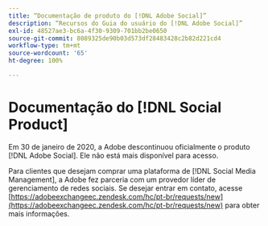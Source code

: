 ```yaml
---
title: “Documentação de produto do [!DNL Adobe Social]”
description: “Recursos do Guia do usuário do [!DNL Adobe Social]”
exl-id: 48527ae3-bc6a-4f30-9309-701bb2be0650
source-git-commit: 8089325de90b03d573df28483428c2b82d221cd4
workflow-type: tm+mt
source-wordcount: '65'
ht-degree: 100%

---
```


# Documentação do [!DNL Social Product]

Em 30 de janeiro de 2020, a Adobe descontinuou oficialmente o produto [!DNL Adobe Social]. Ele não está mais disponível para acesso.

Para clientes que desejam comprar uma plataforma de [!DNL Social Media Management], a Adobe fez parceria com um provedor líder de gerenciamento de redes sociais. Se desejar entrar em contato, acesse [https://adobeexchangeec.zendesk.com/hc/pt-br/requests/new](https://adobeexchangeec.zendesk.com/hc/pt-br/requests/new) para obter mais informações.
